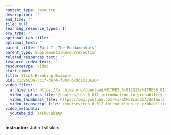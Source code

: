 ```yaml
---
content_type: resource
description: ''
end_time: ''
file: null
learning_resource_types: []
ocw_type: ''
optional_tab_title: ''
optional_text: ''
parent_title: 'Part I: The Fundamentals'
parent_type: SupplementalResourceSection
related_resources_text: ''
resource_index_text: ''
resourcetype: Video
start_time: ''
title: Stick-Breaking Example
uid: c139b83a-3c1f-de74-f0bc-b7dc10306164
video_files:
  archive_url: https://archive.org/download/MITRES.6-012S18/MITRES6_012S18_L10-06_300k.mp4
  video_captions_file: /courses/res-6-012-introduction-to-probability-spring-2018/f19bcddec099505a800166d9f6fc723c_aXFbBcabaQA.vtt
  video_thumbnail_file: https://img.youtube.com/vi/aXFbBcabaQA/default.jpg
  video_transcript_file: /courses/res-6-012-introduction-to-probability-spring-2018/b1872805a61a3bdcf619b2898217d5f8_aXFbBcabaQA.pdf
video_metadata:
  youtube_id: aXFbBcabaQA
---
```


**Instructor:** John Tsitsiklis



